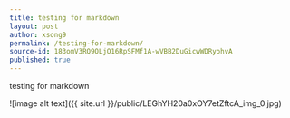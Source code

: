 ```yaml
---
title: testing for markdown
layout: post
author: xsong9
permalink: /testing-for-markdown/
source-id: 183omV3RQ9OLjO16RpSFMf1A-wVBB2DuGicwWDRyohvA
published: true
---
```

testing for markdown

![image alt text]({{ site.url }}/public/LEGhYH20a0xOY7etZftcA_img_0.jpg)

